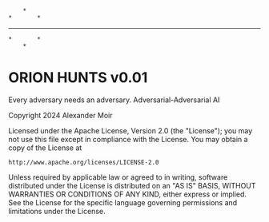         *
    *       *
  *   *   *   *   *
    *       *
        *
# ORION HUNTS v0.01 #
Every adversary needs an adversary. Adversarial-Adversarial AI




Copyright 2024 Alexander Moir

Licensed under the Apache License, Version 2.0 (the "License");
you may not use this file except in compliance with the License.
You may obtain a copy of the License at

    http://www.apache.org/licenses/LICENSE-2.0

Unless required by applicable law or agreed to in writing, software
distributed under the License is distributed on an "AS IS" BASIS,
WITHOUT WARRANTIES OR CONDITIONS OF ANY KIND, either express or implied.
See the License for the specific language governing permissions and
limitations under the License.

